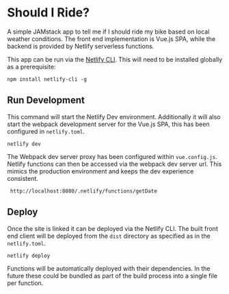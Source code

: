# Should I Ride?

A simple JAMstack app to tell me if I should ride my bike based on local weather conditions. The front end implementation is Vue.js SPA, while the backend is provided by Netlify serverless functions.

This app can be run via the [Netlify CLI](https://cli.netlify.com/getting-started). This will need to be installed globally as a prerequisite:
```
npm install netlify-cli -g
```

## Run Development
This command will start the Netlify Dev environment. Additionally it will also start the webpack development server for the Vue.js SPA, this has been configured in `netlify.toml`.
```
netlify dev
```

The Webpack dev server proxy has been configured within `vue.config.js`. Netlify functions can then be accessed via the webpack dev server url. This mimics the production environment and keeps the dev experience consistent. 
```
 http://localhost:8080/.netlify/functions/getDate
 ```

## Deploy
Once the site is linked it can be deployed via the Netlify CLI. The built front end client will be deployed from the `dist` directory as specified as in the `netlify.toml`. 
```
netlify deploy
```
Functions will be automatically deployed with their dependencies. In the future these could be bundled as part of the build process into a single file per function.